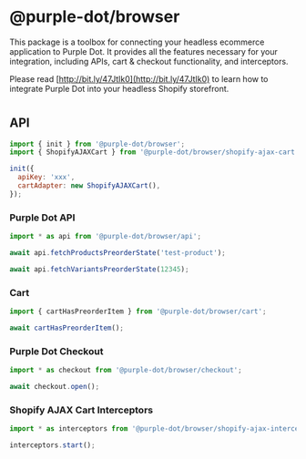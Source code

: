 # @purple-dot/browser

This package is a toolbox for connecting your headless ecommerce application to Purple Dot. It provides all the features necessary for your integration, including APIs, cart & checkout functionality, and interceptors.

Please read [http://bit.ly/47JtIk0](http://bit.ly/47JtIk0) to learn how to integrate Purple Dot into your headless Shopify storefront.

#

## API

```javascript
import { init } from '@purple-dot/browser';
import { ShopifyAJAXCart } from '@purple-dot/browser/shopify-ajax-cart';

init({
  apiKey: 'xxx',
  cartAdapter: new ShopifyAJAXCart(),
});
```

### Purple Dot API

```javascript
import * as api from '@purple-dot/browser/api';

await api.fetchProductsPreorderState('test-product');

await api.fetchVariantsPreorderState(12345);
```

### Cart

```javascript
import { cartHasPreorderItem } from '@purple-dot/browser/cart';

await cartHasPreorderItem();
```

### Purple Dot Checkout

```javascript
import * as checkout from '@purple-dot/browser/checkout';

await checkout.open();
```

### Shopify AJAX Cart Interceptors

```javascript
import * as interceptors from '@purple-dot/browser/shopify-ajax-interceptors';

interceptors.start();
```
